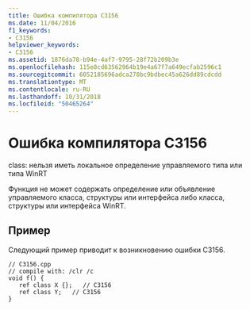 ```yaml
---
title: Ошибка компилятора C3156
ms.date: 11/04/2016
f1_keywords:
- C3156
helpviewer_keywords:
- C3156
ms.assetid: 1876da78-b94e-4af7-9795-28f72b209b3e
ms.openlocfilehash: 115e8cd63562964b19e4a67f7a649ecfab2596c1
ms.sourcegitcommit: 6052185696adca270bc9bdbec45a626dd89cdcdd
ms.translationtype: MT
ms.contentlocale: ru-RU
ms.lasthandoff: 10/31/2018
ms.locfileid: "50465264"
---
```

# <a name="compiler-error-c3156"></a>Ошибка компилятора C3156

class: нельзя иметь локальное определение управляемого типа или типа WinRT

Функция не может содержать определение или объявление управляемого класса, структуры или интерфейса либо класса, структуры или интерфейса WinRT.

## <a name="example"></a>Пример

Следующий пример приводит к возникновению ошибки C3156.

```
// C3156.cpp
// compile with: /clr /c
void f() {
   ref class X {};   // C3156
   ref class Y;   // C3156
}
```
